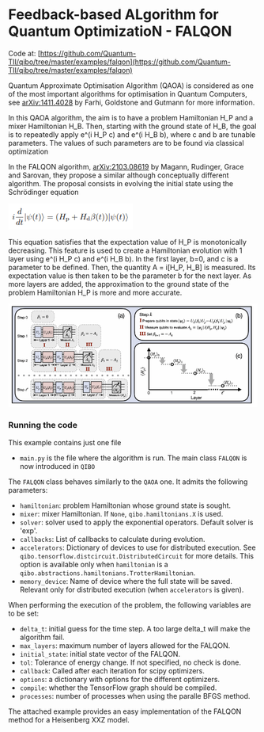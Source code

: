 # Feedback-based ALgorithm for Quantum OptimizatioN - FALQON

Code at: [https://github.com/Quantum-TII/qibo/tree/master/examples/falqon](https://github.com/Quantum-TII/qibo/tree/master/examples/falqon)

Quantum Approximate Optimisation Algorithm (QAOA) is considered as one of the most important algorithms for optimisation in Quantum Computers, see [arXiv:1411.4028](https://arxiv.org/abs/1411.4028) by Farhi, Goldstone and Gutmann for more information.

In this QAOA algorithm, the aim is to have a problem Hamiltonian H_P and a mixer Hamiltonian H_B. Then, starting with the ground state of H_B, the goal is to repeatedly apply e^(i H_P c) and e^(i H_B b), where c and b are tunable parameters. The values of such parameters are to be found via classical optimization

In the FALQON algorithm, [arXiv:2103.08619](https://arxiv.org/abs/2103.08619) by Magann, Rudinger, Grace and Sarovan, they propose a similar although conceptually different algorithm. The proposal consists in evolving the initial state using the Schrödinger equation

![schrodingerequation](images/schrodinger_equation.png)

This equation satisfies that the expectation value of H_P is monotonically decreasing. This feature is used to create a Hamiltonian evolution with 1 layer using  e^(i H_P c) and e^(i H_B b). In the first layer, b=0, and c is a parameter to be defined. Then, the quantity A = i[H_P, H_B] is measured. Its expectation value is then taken to be the parameter b for the next layer. As more layers are added, the
approximation to the ground state of the problem Hamiltonian H_P is more and more accurate.

![scheme](images/scheme.png)

### Running the code

This example contains just one file
- `main.py` is the file where the algorithm is run. The main class `FALQON` is now introduced in `QIBO`

The `FALQON` class behaves similarly to the `QAOA` one. It admits the following parameters:
- `hamiltonian`: problem Hamiltonian
            whose ground state is sought.
- `mixer`: mixer Hamiltonian.
            If ``None``, `qibo.hamiltonians.X` is used.
- `solver`: solver used to apply the exponential operators.
            Default solver is 'exp'.
- `callbacks`: List of callbacks to calculate during evolution.
- `accelerators`: Dictionary of devices to use for distributed
            execution. See `qibo.tensorflow.distcircuit.DistributedCircuit`
            for more details. This option is available only when ``hamiltonian``
            is a `qibo.abstractions.hamiltonians.TrotterHamiltonian`.
- `memory_device`: Name of device where the full state will be saved.
            Relevant only for distributed execution (when ``accelerators`` is
            given).

When performing the execution of the problem, the following variables are to be set:

- `delta_t`: initial guess for the time step. A too large delta_t will make the algorithm fail.
- `max_layers`: maximum number of layers allowed for the FALQON.
- `initial_state`: initial state vector of the FALQON.
- `tol`: Tolerance of energy change. If not specified, no check is done.
- `callback`: Called after each iteration for scipy optimizers.
- `options`: a dictionary with options for the different optimizers.
- `compile`: whether the TensorFlow graph should be compiled.
- `processes`: number of processes when using the paralle BFGS method.

The attached example provides an easy implementation of the FALQON method for a Heisenberg XXZ model.
